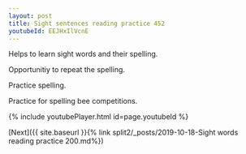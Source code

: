 ```yaml
---
layout: post
title: Sight sentences reading practice 452
youtubeId: EEJHxIlVcnE
---
```

 
 
Helps to learn sight words and their spelling.

Opportunitiy to repeat the spelling. 

Practice spelling. 
 
Practice for spelling bee competitions. 
 
{% include youtubePlayer.html id=page.youtubeId %}
 
 

[Next]({{ site.baseurl }}{% link  split2/_posts/2019-10-18-Sight words reading practice 200.md%})
 
